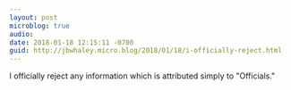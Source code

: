 ```yaml
---
layout: post
microblog: true
audio: 
date: 2018-01-18 12:15:11 -0700
guid: http://jbwhaley.micro.blog/2018/01/18/i-officially-reject.html
---
```

I officially reject any information which is attributed simply to "Officials."
